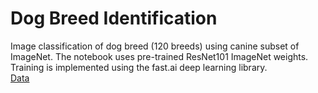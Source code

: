 # Dog Breed Identification
Image classification of dog breed (120 breeds) using canine subset of ImageNet.  The notebook uses pre-trained ResNet101 ImageNet weights.  Training is implemented using the fast.ai deep learning library.  
[Data](https://www.kaggle.com/c/dog-breed-identification#description)

